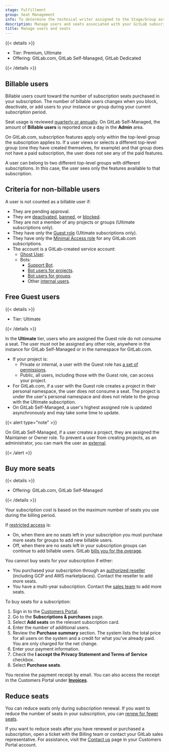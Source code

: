 ```yaml
---
stage: Fulfillment
group: Seat Management
info: To determine the technical writer assigned to the Stage/Group associated with this page, see https://handbook.gitlab.com/handbook/product/ux/technical-writing/#assignments
description: Manage users and seats associated with your GitLab subscription.
title: Manage users and seats
---
```


{{< details >}}

- Tier: Premium, Ultimate
- Offering: GitLab.com, GitLab Self-Managed, GitLab Dedicated

{{< /details >}}

## Billable users

Billable users count toward the number of subscription seats purchased in your subscription.
The number of billable users changes when you block, deactivate, or add
users to your instance or group during your current subscription period.

Seat usage is reviewed [quarterly or annually](quarterly_reconciliation.md).
On GitLab Self-Managed, the amount of **Billable users** is reported once a day in the **Admin** area.

On GitLab.com, subscription features apply only within the top-level group the subscription applies to. If
a user views or selects a different top-level group (one they have created themselves, for example)
and that group does not have a paid subscription, the user does not see any of the paid features.

A user can belong to two different top-level groups with different subscriptions.
In this case, the user sees only the features available to that subscription.

## Criteria for non-billable users

A user is not counted as a billable user if:

- They are pending approval.
- They are [deactivated](../administration/moderate_users.md#deactivate-a-user),
  [banned](../user/group/moderate_users.md#ban-a-user),
  or [blocked](../administration/moderate_users.md#block-a-user).
- They are not a member of any projects or groups (Ultimate subscriptions only).
- They have only the [Guest role](#free-guest-users) (Ultimate subscriptions only).
- They have only the [Minimal Access role](../user/permissions.md#users-with-minimal-access) for any GitLab.com subscriptions.
- The account is a GitLab-created service account:
  - [Ghost User](../user/profile/account/delete_account.md#associated-records).
  - Bots:
    - [Support Bot](../user/project/service_desk/configure.md#support-bot-user).
    - [Bot users for projects](../user/project/settings/project_access_tokens.md#bot-users-for-projects).
    - [Bot users for groups](../user/group/settings/group_access_tokens.md#bot-users-for-groups).
    - Other [internal users](../administration/internal_users.md).

## Free Guest users

{{< details >}}

- Tier: Ultimate

{{< /details >}}

In the **Ultimate** tier, users who are assigned the Guest role do not consume a seat.
The user must not be assigned any other role, anywhere in the instance for GitLab Self-Managed or in the namespace for GitLab.com.

- If your project is:
  - Private or internal, a user with the Guest role has [a set of permissions](../user/permissions.md#project-members-permissions).
  - Public, all users, including those with the Guest role, can access your project.
- For GitLab.com, if a user with the Guest role creates a project in their personal namespace, the user does not consume a seat.
The project is under the user's personal namespace and does not relate to the group with the Ultimate subscription.
- On GitLab Self-Managed, a user's highest assigned role is updated asynchronously and may take some time to update.

{{< alert type="note" >}}

On GitLab Self-Managed, if a user creates a project, they are assigned the Maintainer or Owner role.
To prevent a user from creating projects, as an administrator, you can mark the user
as [external](../administration/external_users.md).

{{< /alert >}}

## Buy more seats

{{< details >}}

- Offering: GitLab.com, GitLab Self-Managed

{{< /details >}}

Your subscription cost is based on the maximum number of seats you use during the billing period.

If [restricted access](../user/group/manage.md#turn-on-restricted-access) is:

- On, when there are no seats left in your subscription you must purchase more seats for groups to add new billable users.
- Off, when there are no seats left in your subscription groups can continue to add billable users.
  GitLab [bills you for the overage](quarterly_reconciliation.md).

You cannot buy seats for your subscription if either:

- You purchased your subscription through an [authorized reseller](customers_portal.md#subscription-purchased-through-a-reseller) (including GCP and AWS marketplaces). Contact the reseller to add more seats.
- You have a multi-year subscription. Contact the [sales team](https://customers.gitlab.com/contact_us) to add more seats.

To buy seats for a subscription:

1. Sign in to the [Customers Portal](https://customers.gitlab.com/).
1. Go to the **Subscriptions & purchases** page.
1. Select **Add seats** on the relevant subscription card.
1. Enter the number of additional users.
1. Review the **Purchase summary** section. The system lists the total price for all users on the system and a credit for what you've already paid. You are only charged for the net change.
1. Enter your payment information.
1. Check the **I accept the Privacy Statement and Terms of Service** checkbox.
1. Select **Purchase seats**.

You receive the payment receipt by email.
You can also access the receipt in the Customers Portal under [**Invoices**](https://customers.gitlab.com/invoices).

## Reduce seats

You can reduce seats only during subscription renewal.
If you want to reduce the number of seats in your subscription, you can [renew for fewer seats](manage_subscription.md#renew-for-fewer-seats).

If you want to reduce seats after you have renewed or purchased a subscription,
open a ticket with the Billing team or contact your GitLab sales representative.
For assistance, visit the [Contact us](https://customers.gitlab.com/contact_us) page in your Customers Portal account.
